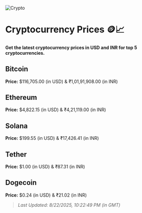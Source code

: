 
![Crypto](https://www.techguide.com.au/wp-content/uploads/2020/11/crypto3.jpeg)

# Cryptocurrency Prices 🪙📈

#### Get the latest cryptocurrency prices in USD and INR for top 5 cryptocurrencies.

## Bitcoin

**Price:** $116,705.00 (in USD) & ₹1,01,91,908.00 (in INR)

## Ethereum

**Price:** $4,822.15 (in USD) & ₹4,21,119.00 (in INR)

## Solana

**Price:** $199.55 (in USD) & ₹17,426.41 (in INR)

## Tether

**Price:** $1.00 (in USD) & ₹87.31 (in INR)

## Dogecoin

**Price:** $0.24 (in USD) & ₹21.02 (in INR)

> _Last Updated: 8/22/2025, 10:22:49 PM (in GMT)_
